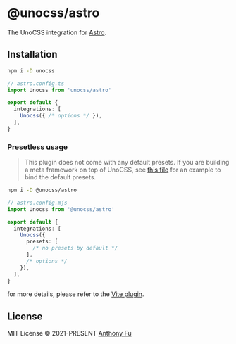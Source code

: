 # @unocss/astro

The UnoCSS integration for [Astro](https://astro.build/).

## Installation

```bash
npm i -D unocss
```

```ts
// astro.config.ts
import Unocss from 'unocss/astro'

export default {
  integrations: [
    Unocss({ /* options */ }),
  ],
}
```

### Presetless usage

> This plugin does not come with any default presets.
> If you are building a meta framework on top of UnoCSS, see [this file](https://github.com/unocss/unocss/blob/main/packages/unocss/src/astro.ts) for an example to bind the default presets.

```bash
npm i -D @unocss/astro
```

```ts
// astro.config.mjs
import Unocss from '@unocss/astro'

export default {
  integrations: [
    Unocss({
      presets: [
        /* no presets by default */
      ],
      /* options */
    }),
  ],
}
```

for more details, please refer to the [Vite plugin](../vite).

## License

MIT License &copy; 2021-PRESENT [Anthony Fu](https://github.com/antfu)
